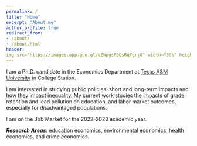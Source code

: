 ```yaml
---
permalink: /
title: "Home" 
excerpt: "About me"
author_profile: true
redirect_from:
- /about/
- /about.html
header:
img src="https://images.app.goo.gl/tEWpgsP3QsRqFgrj8" width="50%" height="20%"
---
```


I am a Ph.D. candidate in the Economics Department at [Texas A&M University](https://liberalarts.tamu.edu/economics/) in College Station.

I am interested in studying public policies’ short and long-term impacts and how they impact inequality. My current work studies the impacts of grade retention and lead pollution on education, and labor market outcomes, especially for disadvantaged populations.

I am on the Job Market for the 2022-2023 academic year.

***Research Areas***: education economics, environmental economics, health economics, and crime economics.



